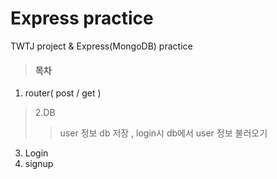 Express practice
==================
TWTJ project & Express(MongoDB) practice
> #### 목차
1. router( post / get )
>2.DB
   >> user 정보 db 저장 , login시 db에서 user 정보 불러오기
3. Login
4. signup






